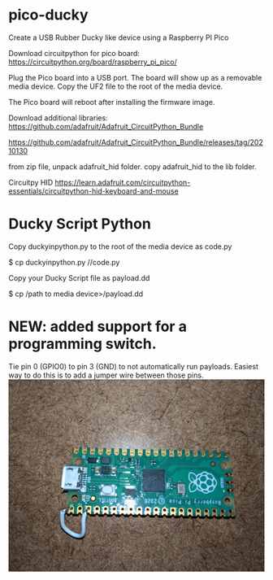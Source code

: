 # pico-ducky
Create a USB Rubber Ducky like device using a Raspberry PI Pico

Download circuitpython for pico board:
https://circuitpython.org/board/raspberry_pi_pico/

Plug the Pico board into a USB port.
The board will show up as a removable media device.
Copy the UF2 file to the root of the media device.

The Pico board will reboot after installing the firmware image.

Download additional libraries:
https://github.com/adafruit/Adafruit_CircuitPython_Bundle

https://github.com/adafruit/Adafruit_CircuitPython_Bundle/releases/tag/20210130

from zip file, unpack adafruit_hid folder.
copy adafruit_hid to the lib folder.

Circuitpy HID
https://learn.adafruit.com/circuitpython-essentials/circuitpython-hid-keyboard-and-mouse


# Ducky Script Python
Copy duckyinpython.py to the root of the media device as code.py

$ cp duckyinpython.py /<path to media device>/code.py

Copy your Ducky Script file as payload.dd

$ cp <duckyscriptfile> /path to media device>/payload.dd

# NEW: added support for a programming switch.  
Tie pin 0 (GPIO0) to pin 3 (GND) to not automatically run payloads.
Easiest way to do this is to add a jumper wire between those pins.
![jumper wire](pics/jumper.png)

